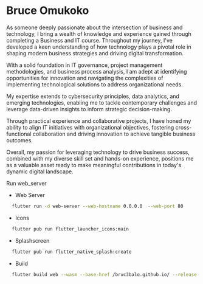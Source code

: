 # Bruce Omukoko

As someone deeply passionate about the intersection of business and technology, I bring a wealth of knowledge and experience gained through completing a Business and IT course. Throughout my journey, I've developed a keen understanding of how technology plays a pivotal role in shaping modern business strategies and driving digital transformation.

With a solid foundation in IT governance, project management methodologies, and business process analysis, I am adept at identifying opportunities for innovation and navigating the complexities of implementing technological solutions to address organizational needs.

My expertise extends to cybersecurity principles, data analytics, and emerging technologies, enabling me to tackle contemporary challenges and leverage data-driven insights to inform strategic decision-making.

Through practical experience and collaborative projects, I have honed my ability to align IT initiatives with organizational objectives, fostering cross-functional collaboration and driving innovation to achieve tangible business outcomes.

Overall, my passion for leveraging technology to drive business success, combined with my diverse skill set and hands-on experience, positions me as a valuable asset ready to make meaningful contributions in today's dynamic digital landscape.

Run web_server

* Web Server
```bash
  flutter run -d web-server --web-hostname 0.0.0.0  --web-port 80
```

* Icons
```bash
  flutter pub run flutter_launcher_icons:main
```

* Splashscreen
```bash
  flutter pub run flutter_native_splash:create
```

* Build
```bash
  flutter build web --wasm --base-href /bruc3balo.github.io/ --release
```